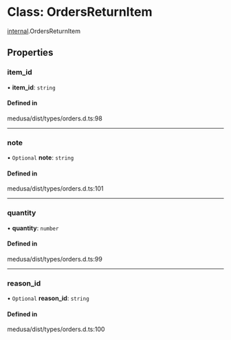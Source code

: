 # Class: OrdersReturnItem

[internal](../modules/internal-14.md).OrdersReturnItem

## Properties

### item\_id

• **item\_id**: `string`

#### Defined in

medusa/dist/types/orders.d.ts:98

___

### note

• `Optional` **note**: `string`

#### Defined in

medusa/dist/types/orders.d.ts:101

___

### quantity

• **quantity**: `number`

#### Defined in

medusa/dist/types/orders.d.ts:99

___

### reason\_id

• `Optional` **reason\_id**: `string`

#### Defined in

medusa/dist/types/orders.d.ts:100
